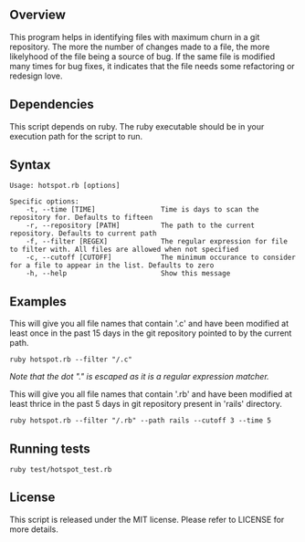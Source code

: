 Overview
--------

This program helps in identifying files with maximum churn in a git repository. The more the number of changes made to a file, the more likelyhood of the file being a source of bug. If the same file is modified many times for bug fixes, it indicates that the file needs some refactoring or redesign love.


Dependencies
------------

This script depends on ruby. The ruby executable should be in your execution path for the script to run.

Syntax
------

``` script
Usage: hotspot.rb [options]

Specific options:
    -t, --time [TIME]                Time is days to scan the repository for. Defaults to fifteen
    -r, --repository [PATH]          The path to the current repository. Defaults to current path
    -f, --filter [REGEX]             The regular expression for file to filter with. All files are allowed when not specified
    -c, --cutoff [CUTOFF]            The minimum occurance to consider for a file to appear in the list. Defaults to zero
    -h, --help                       Show this message
```

Examples
--------

This will give you all file names that contain '.c' and have been modified at least once in the past 15 days in the git repository pointed to by the current path.

``` script
ruby hotspot.rb --filter "/.c"
```

*Note that the dot "." is escaped as it is a regular expression matcher.*

This will give you all file names that contain '.rb' and have been modified at least thrice in the past 5 days in git repository present in 'rails' directory.

``` script
ruby hotspot.rb --filter "/.rb" --path rails --cutoff 3 --time 5
```

Running tests
-------------

``` script
ruby test/hotspot_test.rb
```

License
-------

This script is released under the MIT license. Please refer to LICENSE for more details.
